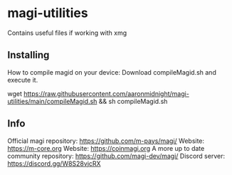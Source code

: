 # magi-utilities
Contains useful files if working with xmg

Installing
-----
How to compile magid on your device:
Download compileMagid.sh and execute it. 

wget https://raw.githubusercontent.com/aaronmidnight/magi-utilities/main/compileMagid.sh && sh compileMagid.sh

Info
-----
Official magi repository: https://github.com/m-pays/magi/
Website: https://m-core.org
Website: https://coinmagi.org
A more up to date community repository: https://github.com/magi-dev/magi/
Discord server: https://discord.gg/W8S28vjcRX
